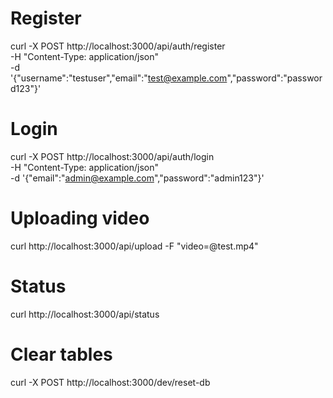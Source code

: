 # Register
curl -X POST http://localhost:3000/api/auth/register \
-H "Content-Type: application/json" \
-d '{"username":"testuser","email":"test@example.com","password":"password123"}'
# Login
curl -X POST http://localhost:3000/api/auth/login \
-H "Content-Type: application/json" \
-d '{"email":"admin@example.com","password":"admin123"}'

# Uploading video
curl http://localhost:3000/api/upload -F "video=@test.mp4"

# Status
curl http://localhost:3000/api/status

# Clear tables
curl -X POST http://localhost:3000/dev/reset-db
